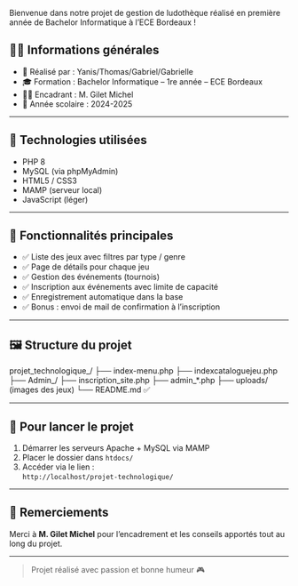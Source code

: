 Bienvenue dans notre projet de gestion de ludothèque réalisé en première année de Bachelor Informatique à l’ECE Bordeaux !

## 👨‍🏫 Informations générales

- 👤 Réalisé par : Yanis/Thomas/Gabriel/Gabrielle
- 🎓 Formation : Bachelor Informatique – 1re année – ECE Bordeaux
- 🧑‍🏫 Encadrant : M. Gilet Michel
- 📅 Année scolaire : 2024-2025

---

## 🔧 Technologies utilisées

- PHP 8
- MySQL (via phpMyAdmin)
- HTML5 / CSS3
- MAMP (serveur local)
- JavaScript (léger)

---

## 📁 Fonctionnalités principales

- ✅ Liste des jeux avec filtres par type / genre
- ✅ Page de détails pour chaque jeu
- ✅ Gestion des événements (tournois)
- ✅ Inscription aux événements avec limite de capacité
- ✅ Enregistrement automatique dans la base
- ✅ Bonus : envoi de mail de confirmation à l’inscription

---

## 🖼️ Structure du projet

projet_technologique_/
├── index-menu.php
├── indexcataloguejeu.php
├── Admin_/
├── inscription_site.php
├── admin_*.php
├── uploads/ (images des jeux)
└── README.md ✅



---

## 🚀 Pour lancer le projet

1. Démarrer les serveurs Apache + MySQL via MAMP
2. Placer le dossier dans `htdocs/`
3. Accéder via le lien :  
   `http://localhost/projet-technologique/`

---

## 🙏 Remerciements

Merci à **M. Gilet Michel** pour l’encadrement et les conseils apportés tout au long du projet.

---

> Projet réalisé avec passion et bonne humeur 🎮
